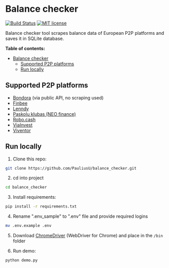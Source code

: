 # Balance checker

[![Build Status](https://api.travis-ci.com/PauliusU/balance_checker.svg?branch=master)](https://travis-ci.com/github/PauliusU/p2p_balance_checker)
[![MIT license](https://img.shields.io/badge/License-MIT-blue.svg)](https://github.com/PauliusU/balance_checker/blob/master/LICENSE)

Balance checker tool scrapes balance data of European P2P platforms and saves it in SQLite database.

**Table of contents:**

- [Balance checker](#balance-checker)
  - [Supported P2P platforms](#supported-p2p-platforms)
  - [Run locally](#run-locally)

## Supported P2P platforms

- [Bondora](https://www.bondora.com/) (via public API, no scraping used)
- [Finbee](https://p2p.finbee.lt/)
- [Lenndy](https://lenndy.com)
- [Paskolų klubas (NEO finance)](https://www.paskoluklubas.lt/)
- [Robo.cash](https://robo.cash)
- [ViaInvest](https://viainvest.com/)
- [Viventor](https://www.viventor.com/)

## Run locally

1. Clone this repo:

```bash
git clone https://github.com/PauliusU/balance_checker.git
```

2. cd into project

```bash
cd balance_checker
```

3. Install requirements:

```bash
pip install -r requirements.txt
```

4. Rename ".env_sample" to ".env" file and provide required logins

```bash
mv .env.example .env
```

5. Download [ChromeDriver](https://sites.google.com/chromium.org/driver/) (WebDriver for Chrome) and place in the `/bin` folder

6. Run demo:

```bash
python demo.py
```
